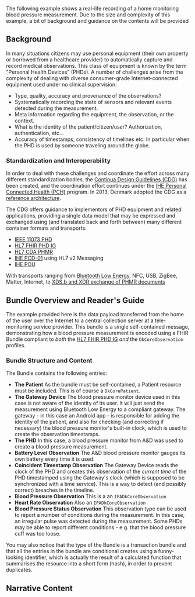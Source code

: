 The following example shows a real-life recording of a home monitoring blood pressure measurement. Due to the
size and complexity of this example, a bit of background and guidance on the contents will be provided

## Background

In many situations citizens may use personal equipment (their own property or borrowed from a healthcare
provider) to automatically capture and record medical observations. This class of equipment is known by the
term "Personal Health Devices" (PHDs). A number of challenges arise from the complexity of dealing with
diverse consumer-grade Internet-connected equipment used under no clinical supervision:

 - Type, quality, accuracy and provenance of the observations?
 - Systematically recording the state of sensors and relevant events detected during the measurement.
 - Meta information regarding the equipment, the observation, or the context.
 - What is the identity of the patient/citizen/user? Authorization, authentication, etc...
 - Accuracy of timestamps, consistency of timelines etc. In particular when the PHD is used by someone
   traveling around the globe.

### Standardization and Interoperability

In order to deal with these challenges and coordinate the effort across many different standardization bodies,
the [Continua Design Guidelines (CDG)](https://www.pchalliance.org/continua-design-guidelines) has been
created, and the coordination effort continues under the [IHE Personal Connected Health
(PCH)](https://wiki.ihe.net/index.php/Personal_Connected_Health) program. In 2013, Denmark adopted the CDG
as a [reference
architecture](https://sundhedsdatastyrelsen.dk/-/media/sds/filer/rammer-og-retningslinjer/referenceaktitektur-og-it-standarder/referencearkitektur/referencearchitecture-collecting-health-data-citizens.pdf).

The CDG offers guidance to implementors of PHD equipment and related applications, providing a single data
model that may be expressed and exchanged using (and translated back and forth between) many different
container formats and transports:

 - [IEEE 11073 PHD](http://11073.org/)
 - [HL7 FHIR PHD IG](http://hl7.org/fhir/uv/phd/)
 - [HL7 CDA PHMR](https://www.hl7.org/implement/standards/product_brief.cfm?product_id=33)
 - [IHE PCD-01](https://wiki.ihe.net/index.php/PCD_Technical_Framework) using HL7 v2 Messaging
 - [IHE POU](https://wiki.ihe.net/index.php/Personal_Health_Device_Observation_Upload)

With transports ranging from [Bluetooth Low
Energy](https://www.bluetooth.com/bluetooth-resources/personal-health-devices-transcoding/), NFC, USB,
ZigBee, Matter, Internet, to [XDS.b and XDR exchange of PHMR
documents](https://www.itu.int/rec/dologin_pub.asp?lang=e&id=T-REC-H.813-201911-I!!PDF-E&type=items)



## Bundle Overview and Reader's Guide

The example provided here is the data payload transferred from the home of the user over the Internet to a
central collection server at a tele-monitoring service provider. This bundle is a single self-contained
message, demonstrating how a blood pressure measurement is encoded using a FHIR Bundle compliant to *both* the
[HL7 FHIR PHD IG](http://hl7.org/fhir/uv/phd/) *and* the `DkCoreObservation` profiles.

### Bundle Structure and Content

The Bundle contains the following entries:

 - **The Patient** As the bundle must be self-contained, a Patient resource must be included. This is of
   course a `DkCorePatient`.
 - **The Gateway Device** The blood pressure monitor device used in this case is not aware of the identity of
   its user. It will just send the measurement using Bluetooth Low Energy to a compliant gateway. The
   gateway - in this case an Android app - is responsible for adding the identity of the patient, and also for
   checking (and correcting if necessary) the blood pressure monitor's built-in clock, which is used to create
   the observation timestamps.
 - **The PHD** In this case, a blood pressure monitor from A&D was used to create a blood pressure
   measurement.
 - **Battery Level Observation** The A&D blood pressure monitor gauges its own battery every time it is used.
 - **Coincident Timestamp Observation** The Gateway Device reads the clock of the PHD and creates this
   observation of the *current time* of the PHD timestamped using the Gateway's clock (which is supposed to be
   synchronized with a time service). This is a way to detect (and possibly correct) breaches in the timeline.
 - **Blood Pressure Observation** This is a an `IPADkCoreObservation`
 - **Heart Rate Observation** Also an `IPADkCoreObservation`
 - **Blood Pressure Status Observation** This observation type can be used to report a number of conditions
   during the measurement. In this case, an irregular pulse was detected during the measurement. Some PHDs may
   be able to report different conditions - e.g. that the blood pressure cuff was too loose.
   
 You may also notice that the type of the Bundle is a transaction bundle and that all the entries in the
 bundle are conditional creates using a funny-looking identifier, which is actually the result of a calculated
 function that summarises the resource into a short form (hash), in order to prevent duplicates.


## Narrative Content

